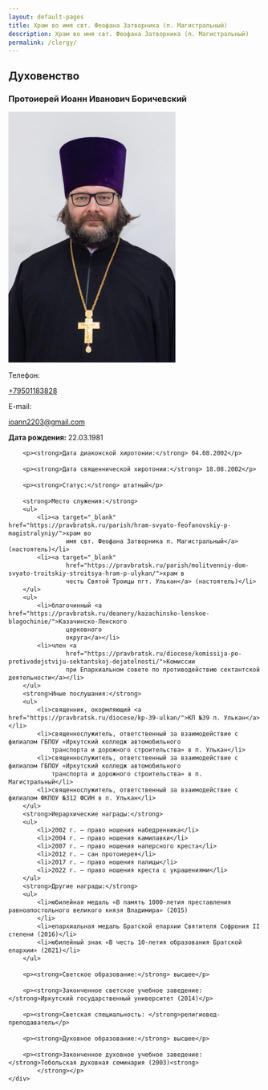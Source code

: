```yaml
---
layout: default-pages
title: Храм во имя свт. Феофана Затворника (п. Магистральный)
description: Храм во имя свт. Феофана Затворника (п. Магистральный)
permalink: /clergy/
---
```


<h2 class="body-header">Духовенство</h2>
<h3 class="name-clergy"> Протоиерей Иоанн Иванович Боричевский</h3>

<div class="container-clergy">
    <div class="container-clergy-img-contacts">
        <div class="container-clergy-img">
            <img src="/assets/img/13_1.jpg" alt=" протоиерей Иоанн Иванович Боричевский">
        </div>
        <div class="container-clergy-contacts">
            <p>Телефон: </p><a href="tel:+79501183828">+79501183828</a> <br>
            <p>E-mail: </p><a href="mailto:ioann2203@gmail.com">ioann2203@gmail.com</a>
        </div>
    </div>
    <div class="container-clergy-content">
        <p><strong>Дата рождения:</strong> 22.03.1981</p>

        <p><strong>Дата диаконской хиротонии:</strong> 04.08.2002</p>

        <p><strong>Дата священнической хиротонии:</strong> 18.08.2002</p>

        <p><strong>Статус:</strong> штатный</p>

        <strong>Место служения:</strong>
        <ul>
            <li><a target="_blank" href="https://pravbratsk.ru/parish/hram-svyato-feofanovskiy-p-magistralyniy/">храм во
                    имя свт. Феофана Затворника п. Магистральный</a> (настоятель)</li>
            <li><a target="_blank"
                    href="https://pravbratsk.ru/parish/molitvenniy-dom-svyato-troitskiy-stroitsya-hram-p-ulykan/">храм в
                    честь Святой Троицы пгт. Улькан</a> (настоятель)</li>
        </ul>
        <ul>
            <li>благочинный <a href="https://pravbratsk.ru/deanery/kazachinsko-lenskoe-blagochinie/">Казачинско-Ленского
                    церковного
                    округа</a></li>
            <li>член <a
                    href="https://pravbratsk.ru/diocese/komissija-po-protivodejstviju-sektantskoj-dejatelnosti/">Комиссии
                    при Епархиальном совете по противодействию сектантской деятельности</a></li>
        </ul>
        <strong>Иные послушания:</strong>
        <ul>
            <li>священник, окормляющий <a href="https://pravbratsk.ru/diocese/kp-39-ulkan/">КП №39 п. Улькан</a></li>
            <li>священнослужитель, ответственный за взаимодействие с филиалом ГБПОУ «Иркутский колледж автомобильного
                транспорта и дорожного строительства» в п. Улькан</li>
            <li>священнослужитель, ответственный за взаимодействие с филиалом ГБПОУ «Иркутский колледж автомобильного
                транспорта и дорожного строительства» в п. Магистральный</li>
            <li>священнослужитель, ответственный за взаимодействие с филиалом ФКПОУ №312 ФСИН в п. Улькан</li>
        </ul>
        <strong>Иерархические награды:</strong>
        <ul>
            <li>2002 г. — право ношения набедренника</li>
            <li>2004 г. — право ношения камилавки</li>
            <li>2007 г. — право ношения наперсного креста</li>
            <li>2012 г. — сан протоиерея</li>
            <li>2017 г. — право ношения палицы</li>
            <li>2022 г. — право ношения креста с украшениями</li>
        </ul>
        <strong>Другие награды:</strong>
        <ul>
            <li>юбилейная медаль «В память 1000-летия преставления равноапостольного великого князя Владимира» (2015)
            </li>
            <li>епархиальная медаль Братской епархии Святителя Софрония II степени (2016)</li>
            <li>юбилейный знак «В честь 10-летия образования Братской епархии» (2021)</li>
        </ul>

        <p><strong>Светское образование:</strong> высшее</p>

        <p><strong>Законченное светское учебное заведение: </strong>Иркутский государственный университет (2014)</p>

        <p><strong>Светская специальность: </strong>религиовед-преподаватель</p>

        <p><strong>Духовное образование:</strong> высшее</p>

        <p><strong>Законченное духовное учебное заведение: </strong>Тобольская духовная семинария (2003)<strong>
            </strong></p>
    </div>
</div>